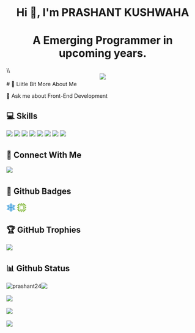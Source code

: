 
<h1 align="center">Hi 👋, I'm PRASHANT KUSHWAHA</h1>

<h1 align="center">A Emerging Programmer in upcoming years.</h1>\\
<div id="header" width="100vw">
 <center> <img src="https://media.giphy.com/media/j5hWF2V3RlNGItTkGc/giphy.gif" width="250"/></center>
 </div>
# 💫 Liitle Bit More About Me
<p>💬 Ask me about Front-End Development</p>



## 💻 Skills
<p>
<img src="https://img.shields.io/badge/c-%2300599C.svg?style=for-the-badge&logo=c&logoColor=white" style="margin-bottom: 4px;" height="30px">
<img src="https://img.shields.io/badge/html5-%23E34F26.svg?style=for-the-badge&logo=html5&logoColor=white" style="margin-bottom: 4px;" height="30px">
<img src="https://img.shields.io/badge/css3-%231572B6.svg?style=for-the-badge&logo=css3&logoColor=white" style="margin-bottom: 4px;" height="30px">
<img src="https://img.shields.io/badge/bootstrap-%23563D7C.svg?style=for-the-badge&logo=bootstrap&logoColor=white" style="margin-bottom: 4px;" height="30px">
<img src="https://img.shields.io/badge/javascript-%23323330.svg?style=for-the-badge&logo=javascript&logoColor=%23F7DF1E" style="margin-bottom: 4px;" height="30px">
<img src="https://img.shields.io/badge/jquery-%2320232a.svg?style=for-the-badge&logo=jquery&logoColor=%2361DAFB" style="margin-bottom: 4px;" height="30px">
<img src="https://img.shields.io/badge/react-%2320232a.svg?style=for-the-badge&logo=react&logoColor=%2361DAFB" style="margin-bottom: 4px;" height="30px">
<img src="https://img.shields.io/badge/git-%23F05033.svg?style=for-the-badge&logo=git&logoColor=white" style="margin-bottom: 4px;" height="30px">
</p>

## 👥 Connect With Me
<p>
<a href="https://linkedin.com/in/www.linkedin.com/in/prashant-kushwaha-0807a1255"><img src="https://img.shields.io/badge/linkedin-%230077B5.svg?style=for-the-badge&logo=linkedin&logoColor=white" style="margin-bottom: 4px;" height="30px" target="_blank"></a>
</p>

## 🌟 Github Badges
<p>
<img src="https://raw.githubusercontent.com/acervenky/animated-github-badges/master/assets/acbadge.gif" height="24px">
<img src="https://raw.githubusercontent.com/acervenky/animated-github-badges/master/assets/devbadge.gif" height="24px">
</p>

## 🏆 GitHub Trophies
![](https://github-profile-trophy.vercel.app/?username=kushwahaPrashant24&theme=onedark&no-frame=true&no-bg=true&margin-w=4)


 



## 📊 Github Status
<p><img align="left" src="https://github-readme-stats.vercel.app/api/top-langs?username=kushwahaPrashant24&show_icons=true&&theme=react&hidelocale=en&layout=compact" alt="prashant24" /></p>


<p><img src="https://github-readme-stats.vercel.app/api?username=kushwahaPrashant24&&theme=react&show_icons=true"><p>

<p><img src="https://metrics.lecoq.io/kushwahaPrashant24&theme=react"><p>

<p><img src="https://github-readme-streak-stats.herokuapp.com/?user=kushwahaPrashant24&theme=react"><p>

<p><img src="https://visitcount.itsvg.in/api?id=kushwahaPrashant24&label=Profile%20Views&color=12&icon=5&pretty=true&theme=react"><p>


